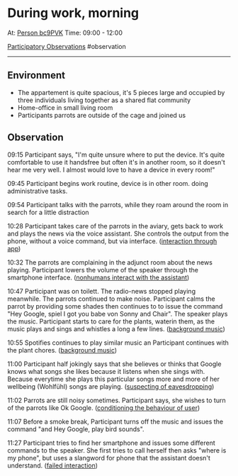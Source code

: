 # During work, morning

At: [Person bc9PVK](data/people/Person%20bc9PVK.md)
Time: 09:00 - 12:00

[Participatory Observations](data/Participatory%20Observations.md) #observation

---

## Environment
- The appartement is quite spacious, it's 5 pieces large and occupied by three individuals living together as a shared flat community
- Home-office in small living room
- Participants parrots are outside of the cage and joined us

## Observation
09:15 Participant says, "I'm quite unsure where to put the device. It's quite comfortable to use it handsfree but often it's in another room, so it doesn't hear me very well. I almost would love to have a device in every room!"

09:45 Participant begins work routine, device is in other room. doing administrative tasks.

09:54 Participant talks with the parrots, while they roam around the room in search for a little distraction

10:28 Participant takes care of the parrots in the aviary, gets back to work and plays the news via the voice assistant. She controls the output from the phone, without a voice command, but via interface. ([interaction through app](output/codes/interaction%20through%20app.md))

10:32 The parrots are complaining in the adjunct room about the news playing. Participant lowers the volume of the speaker through the smartphone interface. ([nonhumans interact with the assistant](output/codes/nonhumans%20interact%20with%20the%20assistant.md))

10:47 Participant was on toilett. The radio-news stopped playing meanwhile. The parrots continued to make noise. Participant calms the parrot by providing some shades then continues to to issue the command "Hey Google, spiel I got you babe von Sonny and Chair". The speaker plays the music. Participant starts to care for the plants, waterin them, as the music plays and sings and whistles a long a few lines. ([background music](output/codes/background%20music.md))

10:55 Spotifies continues to play similar music an Participant continues with the plant chores. ([background music](output/codes/background%20music.md))

11:00 Participant half jokingly says that she believes or thinks that Google knows what songs she likes because it listens when she sings with. Because everytime she plays this particular songs more and more of her wellbeing (Wohlfühl) songs are playing. ([suspecting of eavesdropping](output/codes/suspecting%20of%20eavesdropping.md))

11:02 Parrots are still noisy sometimes. Participant says, she wishes to turn of the parrots like Ok Google. ([conditioning the behaviour of user](output/codes/conditioning%20the%20behaviour%20of%20user.md))

11:07 Before a smoke break, Participant turns off the music and issues the command "and Hey Google, play bird sounds".

11:27 Participant tries to find her smartphone and issues some different commands to the speaker. She first tries to call herself then asks "where is my phone", but uses a slangword for phone that the assistant doesn't understand. ([failed interaction](output/codes/failed%20interaction.md))